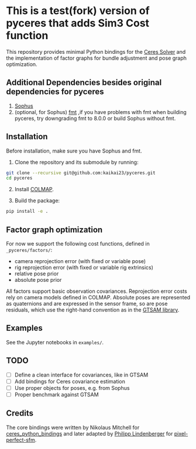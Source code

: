 # This is a test(fork) version of pyceres that adds Sim3 Cost function

This repository provides minimal Python bindings for the [Ceres Solver](http://ceres-solver.org/) and the implementation of factor graphs for bundle adjustment and pose graph optimization.

## Additional Dependencies besides original dependencies for pyceres
1. [Sophus](https://github.com/strasdat/Sophus)
2. (optional, for Sophus) [fmt](https://github.com/fmtlib/fmt) ,if you have problems with fmt when building pyceres, try downgrading fmt to 8.0.0 or build Sophus without fmt.
## Installation
Before installation, make sure you have Sophus and fmt.
1. Clone the repository and its submodule by running:

```sh
git clone --recursive git@github.com:kaikai23/pyceres.git
cd pyceres
```

2. Install [COLMAP](https://colmap.github.io/).

3. Build the package:

```sh
pip install -e .
```

## Factor graph optimization

For now we support the following cost functions, defined in `_pyceres/factors/`:
- camera reprojection error (with fixed or variable pose)
- rig reprojection error (with fixed or variable rig extrinsics)
- relative pose prior
- absolute pose prior

All factors support basic observation covariances. Reprojection error costs rely on camera models defined in COLMAP. Absolute poses are represented as quaternions and are expressed in the sensor frame, so are pose residuals, which use the right-hand convention as in the [GTSAM library](https://github.com/borglab/gtsam).

## Examples
See the Jupyter notebooks in `examples/`.

## TODO
- [ ] Define a clean interface for covariances, like in GTSAM
- [ ] Add bindings for Ceres covariance estimation
- [ ] Use proper objects for poses, e.g. from Sophus
- [ ] Proper benchmark against GTSAM

## Credits
The core bindings were written by Nikolaus Mitchell for [ceres_python_bindings](https://github.com/Edwinem/ceres_python_bindings) and later adapted by [Philipp Lindenberger](https://github.com/Phil26AT) for [pixel-perfect-sfm](https://github.com/cvg/pixel-perfect-sfm).
